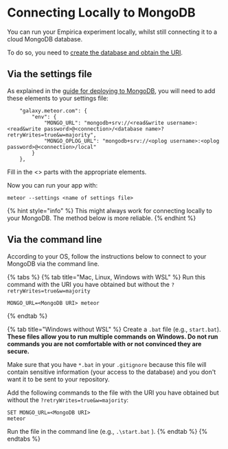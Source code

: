# Connecting Locally to MongoDB

You can run your Empirica experiment locally, whilst still connecting it to a cloud MongoDB database.

To do so, you need to [create the database and obtain the URI](../deploying-my-experiment/database.md).

## Via the settings file

As explained in the [guide for deploying to MongoDB](../deploying-my-experiment/database.md#how-do-i-connect-my-app-to-mongodb-atlas), you will need to add these elements to your settings file:

```text
    "galaxy.meteor.com": {
        "env": {
            "MONGO_URL": "mongodb+srv://<read&write username>:<read&write password>@<connection>/<database name>?retryWrites=true&w=majority",
            "MONGO_OPLOG_URL": "mongodb+srv://<oplog username>:<oplog password>@<connection>/local"
        }
    },
```

Fill in the &lt;&gt; parts with the appropriate elements.

Now you can run your app with:

```text
meteor --settings <name of settings file>
```

{% hint style="info" %}
This might always work for connecting locally to your MongoDB. The method below is more reliable.
{% endhint %}

## Via the command line

According to your OS, follow the instructions below to connect to your MongoDB via the command line.

{% tabs %}
{% tab title="Mac, Linux, Windows with WSL" %}
Run this command with the URI you have obtained but without the `?retryWrites=true&w=majority`

```text
MONGO_URL=<MongoDB URI> meteor
```
{% endtab %}

{% tab title="Windows without WSL" %}
Create a `.bat` file \(e.g., `start.bat`\). **These files allow you to run multiple commands on Windows. Do not run commands you are not comfortable with or not convinced they are secure.**

Make sure that you have `*.bat` in your `.gitignore` because this file will contain sensitive information \(your access to the database\) and you don't want it to be sent to your repository.  
  
Add the following commands to the file with the URI you have obtained but without the `?retryWrites=true&w=majority`:

```text
SET MONGO_URL=<MongoDB URI>
meteor
```

Run the file in the command line \(e.g., `.\start.bat` \).
{% endtab %}
{% endtabs %}

